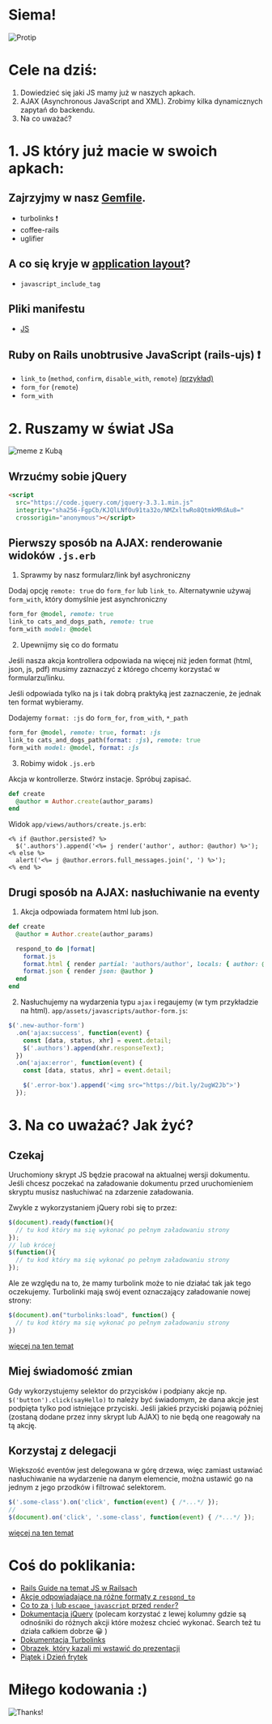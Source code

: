 # Siema!

![Protip](https://i1.jbzdy.pl/contents/2018/07/4a8805124e53c9f0e76b31f4743331bf.jpg)

# Cele na dziś:
1. Dowiedzieć się jaki JS mamy już w naszych apkach.
2. AJAX (Asynchronous JavaScript and XML). Zrobimy kilka dynamicznych zapytań do backendu.
3. Na co uważać?

# 1. JS który już macie w swoich apkach:
## Zajrzyjmy w nasz [Gemfile](Gemfile).
- turbolinks ❗
- coffee-rails
- uglifier

## A co się kryje w [application layout](app/views/layouts/application.html.erb)?
- `javascript_include_tag`

## Pliki manifestu
- [JS](app/assets/javascripts/application.js)

## Ruby on Rails unobtrusive JavaScript (rails-ujs) ❗
- `link_to` (`method`, `confirm`, `disable_with`, `remote`) [(przykład)](app/views/authors/index.html.erb)
- `form_for` (`remote`)
- `form_with`

# 2. Ruszamy w świat JSa
![meme z Kubą](https://memy.binarapps.com/memes/t7-V1efOnGjEqouJdogu.jpg)

## Wrzućmy sobie jQuery

```html
<script
  src="https://code.jquery.com/jquery-3.3.1.min.js"
  integrity="sha256-FgpCb/KJQlLNfOu91ta32o/NMZxltwRo8QtmkMRdAu8="
  crossorigin="anonymous"></script>
```

## Pierwszy sposób na AJAX: renderowanie widoków `.js.erb`
1. Sprawmy by nasz formularz/link był asychroniczny

Dodaj opcję `remote: true` do `form_for` lub `link_to`.
Alternatywnie używaj `form_with`, który domyślnie jest asynchroniczny
```ruby
form_for @model, remote: true
link_to cats_and_dogs_path, remote: true
form_with model: @model
```

2. Upewnijmy się co do formatu

Jeśli nasza akcja kontrollera odpowiada na więcej niż jeden format (html, json, js, pdf) musimy zaznaczyć z którego chcemy korzystać w formularzu/linku.

Jeśli odpowiada tylko na js i tak dobrą praktyką jest zaznaczenie, że jednak ten format wybieramy.

Dodajemy `format: :js` do `form_for`, `from_with`, `*_path`
```ruby
form_for @model, remote: true, format: :js
link_to cats_and_dogs_path(format: :js), remote: true
form_with model: @model, format: :js
```

3. Robimy widok `.js.erb`

Akcja w kontrollerze. Stwórz instacje. Spróbuj zapisać.
```ruby
def create
  @author = Author.create(author_params)
end
```
Widok `app/views/authors/create.js.erb`:
```erb
<% if @author.persisted? %>
  $('.authors').append('<%= j render('author', author: @author) %>');
<% else %>
  alert('<%= j @author.errors.full_messages.join(', ') %>');
<% end %>
```

## Drugi sposób na AJAX: nasłuchiwanie na eventy
1. Akcja odpowiada formatem html lub json.
```ruby
def create
  @author = Author.create(author_params)

  respond_to do |format|
    format.js
    format.html { render partial: 'authors/author', locals: { author: @author } }
    format.json { render json: @author }
  end
end
```

2. Nasłuchujemy na wydarzenia typu `ajax` i regaujemy (w tym przykładzie na html).
`app/assets/javascripts/author-form.js`:
```js
$('.new-author-form')
  .on('ajax:success', function(event) {
    const [data, status, xhr] = event.detail;
    $('.authors').append(xhr.responseText);
  })
  .on('ajax:error', function(event) {
    const [data, status, xhr] = event.detail;

    $('.error-box').append('<img src="https://bit.ly/2ugW2Jb">')
  });
```

# 3. Na co uważać? Jak żyć?

## Czekaj
Uruchomiony skrypt JS będzie pracował na aktualnej wersji dokumentu.
Jeśli chcesz poczekać na załadowanie dokumentu przed uruchomieniem skryptu musisz nasłuchiwać na zdarzenie załadowania.

Zwykle z wykorzystaniem jQuery robi się to przez:
```js
$(document).ready(function(){
  // tu kod który ma się wykonać po pełnym załadowaniu strony
});
// lub krócej
$(function(){
  // tu kod który ma się wykonać po pełnym załadowaniu strony
});
```

Ale ze względu na to, że mamy turbolink może to nie działać tak jak tego oczekujemy. Turbolinki mają swój event oznaczający załadowanie nowej strony:

```js
$(document).on("turbolinks:load", function() {
  // tu kod który ma się wykonać po pełnym załadowaniu strony
})
```
[więcej na ten temat](https://github.com/turbolinks/turbolinks#observing-navigation-events)

## Miej świadomość zmian
Gdy wykorzystujemy selektor do przycisków i podpiany akcje np. `$('button').click(sayHello)` to należy być świadomym, że dana akcje jest podpięta tylko pod istniejące przyciski. Jeśli jakieś przyciski pojawią później (zostaną dodane przez inny skrypt lub AJAX) to nie będą one reagowały na tą akcję.

## Korzystaj z delegacji
Większość eventów jest delegowana w górę drzewa, więc zamiast ustawiać nasłuchiwanie na wydarzenie na danym elemencie, można ustawić go na jednym z jego przodków i filtrować selektorem.
```js
$('.some-class').on('click', function(event) { /*...*/ });
//
$(document).on('click', '.some-class', function(event) { /*...*/ });
```
[więcej na ten temat](https://learn.jquery.com/events/event-delegation/)


# Coś do poklikania:
* [Rails Guide na temat JS w Railsach](http://guides.rubyonrails.org/working_with_javascript_in_rails.html)
* [Akcje odpowiadające na różne formaty z `respond_to`](https://apidock.com/rails/ActionController/MimeResponds/InstanceMethods/respond_to)
* [Co to za `j` lub `escape_javascript` przed `render`?](http://api.rubyonrails.org/classes/ActionView/Helpers/JavaScriptHelper.html#method-i-escape_javascript)
* [Dokumentacja jQuery](https://api.jquery.com/) (polecam korzystać z lewej kolumny gdzie są odnośniki do różnych akcji które możesz chcieć wykonać. Search też tu działa całkiem dobrze 😀 )
* [Dokumentacja Turbolinks](https://github.com/turbolinks/turbolinks)
* [Obrazek, który kazali mi wstawić do prezentacji](https://www.wykop.pl/cdn/c3201142/comment_vIlhvVLg3E9sz9lCnYSK9OWfKfUWIy0Z,w400.jpg)
* [Piątek i Dzień frytek](https://www.pugelton.com/wp-content/uploads/2017/11/friday-small.jpg)

# Miłego kodowania :)

![Thanks!](https://gif-finder.com/wp-content/uploads/2016/09/Anthony-Hopkins-Thank-You.gif)
